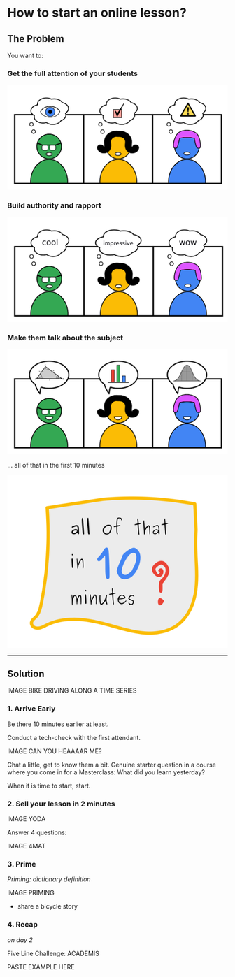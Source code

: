 
# How to start an online lesson?

## The Problem

You want to:

### Get the full attention of your students

![attentive students](images/warmup_activate.png)

### Build authority and rapport

![impressed students](images/warmup_rapport.png)

### Make them talk about the subject

![talkative students](images/warmup_talk.png)

... all of that in the first 10 minutes

![all of that in 10 minutes](images/all_in_ten_minutes.png)

----

## Solution

IMAGE BIKE DRIVING ALONG A TIME SERIES

### 1. Arrive Early

Be there 10 minutes earlier at least.

Conduct a tech-check with the first attendant.

IMAGE CAN YOU HEAAAAR ME?

Chat a little, get to know them a bit. 
Genuine starter question in a course where you come in for a Masterclass: What did you learn yesterday?

When it is time to start, start.

### 2. Sell your lesson in 2 minutes

IMAGE YODA

Answer 4 questions:

IMAGE 4MAT

### 3. Prime

*Priming: dictionary definition*

IMAGE PRIMING

* share a bicycle story

### 4. Recap

*on day 2*

Five Line Challenge: ACADEMIS

PASTE EXAMPLE HERE
